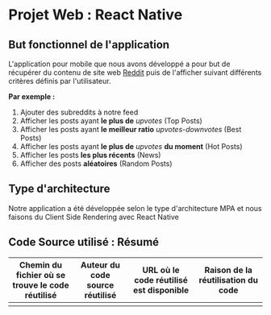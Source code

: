 # Projet Web : React Native


But fonctionnel de l'application 
------------------------------------

L'application pour mobile que nous avons développé a pour but de récupérer du contenu de site web [Reddit](https://www.reddit.com/) puis de l'afficher
suivant différents critères définis par l'utilisateur. 

**Par exemple :**

1. Ajouter des subreddits à notre feed 
2. Afficher les posts ayant **le plus de** _upvotes_ (Top Posts) 
3. Afficher les posts ayant **le meilleur ratio** _upvotes_-_downvotes_ (Best Posts)
4. Afficher les posts ayant **le plus de** _upvotes_ **du moment** (Hot Posts)
5. Afficher les posts **les plus récents** (News) 
6. Afficher des posts **aléatoires** (Random Posts) 


Type d'architecture
--------------------
Notre application a été développée selon le type d'architecture MPA  et nous faisons du Client Side Rendering avec React Native

Code Source utilisé : Résumé
-------------------------------

| Chemin du fichier où se trouve le code réutilisé | Auteur du code source réutilisé | URL où le code réutilisé est disponible | Raison de la réutilisation du code |
|:------------------------------------------------:|:-------------------------------:|:---------------------------------------:|:----------------------------------:|
|                                                  |                                 |                                         |                                    |
